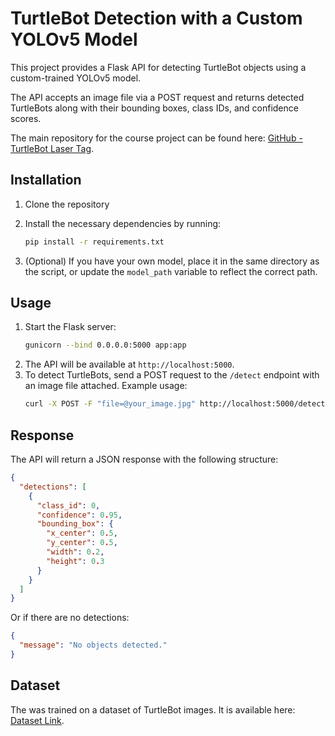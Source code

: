 # TurtleBot Detection with a Custom YOLOv5 Model

This project provides a Flask API for detecting TurtleBot objects using a custom-trained YOLOv5 model.

The API accepts an image file via a POST request and returns detected TurtleBots along with their bounding boxes, class IDs, and confidence scores.

The main repository for the course project can be found here: [GitHub - TurtleBot Laser Tag](https://github.com/hahnfabian/turtlebot-lasertag).

## Installation

1. Clone the repository
2. Install the necessary dependencies by running:

   ```bash
   pip install -r requirements.txt
   ```
3. (Optional) If you have your own model, place it in the same directory as the script, or update the `model_path` variable to reflect the correct path.

## Usage 
1. Start the Flask server:
   ```bash
   gunicorn --bind 0.0.0.0:5000 app:app
   ```
2. The API will be available at `http://localhost:5000`.
3. To detect TurtleBots, send a POST request to the `/detect` endpoint with an image file attached. Example usage:
   ```bash
   curl -X POST -F "file=@your_image.jpg" http://localhost:5000/detect
   ```

## Response
The API will return a JSON response with the following structure:
```json
{
  "detections": [
    {
      "class_id": 0,
      "confidence": 0.95,
      "bounding_box": {
        "x_center": 0.5,
        "y_center": 0.5,
        "width": 0.2,
        "height": 0.3
      }
    }
  ]
}
```
Or if there are no detections:
```json
{
  "message": "No objects detected." 
}
```


## Dataset
The was trained on a dataset of TurtleBot images. It is available here: [Dataset Link](https://huggingface.co/datasets/fhahn/turtlebot-detection-dataset-v1).
